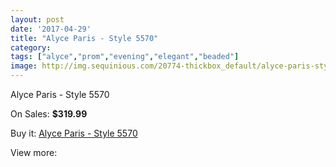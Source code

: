 ```yaml
---
layout: post
date: '2017-04-29'
title: "Alyce Paris - Style 5570"
category: 
tags: ["alyce","prom","evening","elegant","beaded"]
image: http://img.sequinious.com/20774-thickbox_default/alyce-paris-style-5570.jpg
---
```

Alyce Paris - Style 5570

On Sales: **$319.99**
<a href="https://www.sequinious.com/9255-alyce-paris-style-5570.html"><amp-img layout="responsive" width="600" height="600" src="//img.sequinious.com/20774-thickbox_default/alyce-paris-style-5570.jpg" alt="Alyce Paris - Style 5570 0" /></a>
<a href="https://www.sequinious.com/9255-alyce-paris-style-5570.html"><amp-img layout="responsive" width="600" height="600" src="//img.sequinious.com/20775-thickbox_default/alyce-paris-style-5570.jpg" alt="Alyce Paris - Style 5570 1" /></a>

Buy it: [Alyce Paris - Style 5570](https://www.sequinious.com/9255-alyce-paris-style-5570.html "Alyce Paris - Style 5570")

View more: [](https://www.sequinious.com/- "")